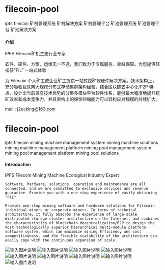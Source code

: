 # filecoin-pool
ipfs filecoin 矿机管理系统 矿机解决方案 矿机管理平台 矿池管理系统 矿池管理平台 矿池解决方案  

#### 介绍
IPFS Filecoin矿机生态行业专家

   软件、硬件、方案、运维无一不通，我们致力于专属服务、收益保障。为您提供轻松获“FIL” 一站式体验

   为 Filecoin 个人矿工或企业矿工提供一站式挖矿软硬件解决方案。技术架构上，充分吸收互联网大规模分布式存储集群架构经验，结合区块链去中心化/P2P 特点，设计出当前最有技术优势的分层多模块平台软件体系，能够最大程度地提升挖矿效率和成本竞争力，并且架构上的弹性伸缩能力可以轻松应对规模的持续扩大。
   
   
   
 mail :  j2eeking@163.com
 
 
 # filecoin-pool
ipfs filecoin mining machine management system mining machine solutions mining machine management platform mining pool management system mining pool management platform mining pool solutions

#### Introduction
IPFS Filecoin Mining Machine Ecological Industry Expert

    Software, hardware, solutions, operation and maintenance are all connected, and we are committed to exclusive services and revenue guarantee. Provide you with a one-stop experience of easily obtaining "FIL"

    Provide one-stop mining software and hardware solutions for Filecoin individual miners or corporate miners. In terms of technical architecture, it fully absorbs the experience of large-scale distributed storage cluster architecture on the Internet, and combines the characteristics of blockchain decentralization/P2P to design the most technologically superior hierarchical multi-module platform software system, which can maximize mining Efficiency and cost competitiveness, and the flexible scalability of the architecture can easily cope with the continuous expansion of scale.
    
   
 ![输入图片说明](https://images.gitee.com/uploads/images/2021/0323/150210_076df072_14397.png "20210323150019.png")
![输入图片说明](https://images.gitee.com/uploads/images/2021/0323/150055_f59c2b48_14397.png "20210323145325.png")
![输入图片说明](https://images.gitee.com/uploads/images/2021/0323/150104_6b5e5c3c_14397.png "20210323145358.png")
![输入图片说明](https://images.gitee.com/uploads/images/2021/0323/150111_aaadfd02_14397.png "20210323145408.png")
![输入图片说明](https://images.gitee.com/uploads/images/2021/0323/150119_c8d15a96_14397.png "20210323145419.png")
![输入图片说明](https://images.gitee.com/uploads/images/2021/0323/150127_bbca4f6e_14397.png "20210323145430.png")
![输入图片说明](https://images.gitee.com/uploads/images/2021/0323/150135_42c04bad_14397.png "20210323145655.png")
![输入图片说明](https://images.gitee.com/uploads/images/2021/0323/150142_aab13124_14397.png "20210323145716.png")
![输入图片说明](https://images.gitee.com/uploads/images/2021/0323/150159_a1dc57d4_14397.png "20210323145735.png")
